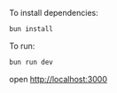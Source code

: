 To install dependencies:
```sh
bun install
```

To run:
```sh
bun run dev
```

open <http://localhost:3000>
